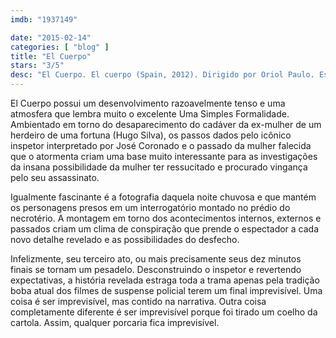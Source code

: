 ```yaml
---
imdb: "1937149"

date: "2015-02-14"
categories: [ "blog" ]
title: "El Cuerpo"
stars: "3/5"
desc: "El Cuerpo. El cuerpo (Spain, 2012). Dirigido por Oriol Paulo. Escrito por Oriol Paulo, Lara Sendim. Com José Coronado, Hugo Silva, Belén Rueda, Aura Garrido, Miquel Gelabert, Juan Pablo Shuk, Oriol Vila, Carlota Olcina, Patrícia Bargalló."
---
```

El Cuerpo possui um desenvolvimento razoavelmente tenso e uma atmosfera que lembra muito o excelente Uma Simples Formalidade. Ambientado em torno do desaparecimento do cadáver da ex-mulher de um herdeiro de uma fortuna (Hugo Silva), os passos dados pelo icônico inspetor interpretado por José Coronado e o passado da mulher falecida que o atormenta criam uma base muito interessante para as investigações da insana possibilidade da mulher ter ressucitado e procurado vingança pelo seu assassinato.

Igualmente fascinante é a fotografia daquela noite chuvosa e que mantém os personagens presos em um interrogatório montado no prédio do necrotério. A montagem em torno dos acontecimentos internos, externos e passados criam um clima de conspiração que prende o espectador a cada novo detalhe revelado e as possibilidades do desfecho.

Infelizmente, seu terceiro ato, ou mais precisamente seus dez minutos finais se tornam um pesadelo. Desconstruindo o inspetor e revertendo expectativas, a história revelada estraga toda a trama apenas pela tradição boba atual dos filmes de suspense policial terem um final imprevisível. Uma coisa é ser imprevisível, mas contido na narrativa. Outra coisa completamente diferente é ser imprevisível porque foi tirado um coelho da cartola. Assim, qualquer porcaria fica imprevisível.
